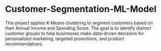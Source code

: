 # Customer-Segmentation-ML-Model
This project applies K-Means clustering to segment customers based on their Annual Income and Spending Score. The goal is to identify distinct customer groups to help businesses make data-driven decisions for personalized marketing, targeted promotions, and product recommendations.
